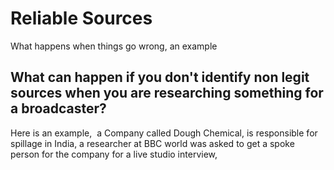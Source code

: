 # Reliable Sources

What happens when things go wrong, an example

## What can happen if you don't identify non legit sources when you are researching something for a broadcaster?


Here is an example,  a Company called Dough Chemical, is responsible for spillage in India, a researcher at BBC world was asked to get a spoke person for the company for a live studio interview,